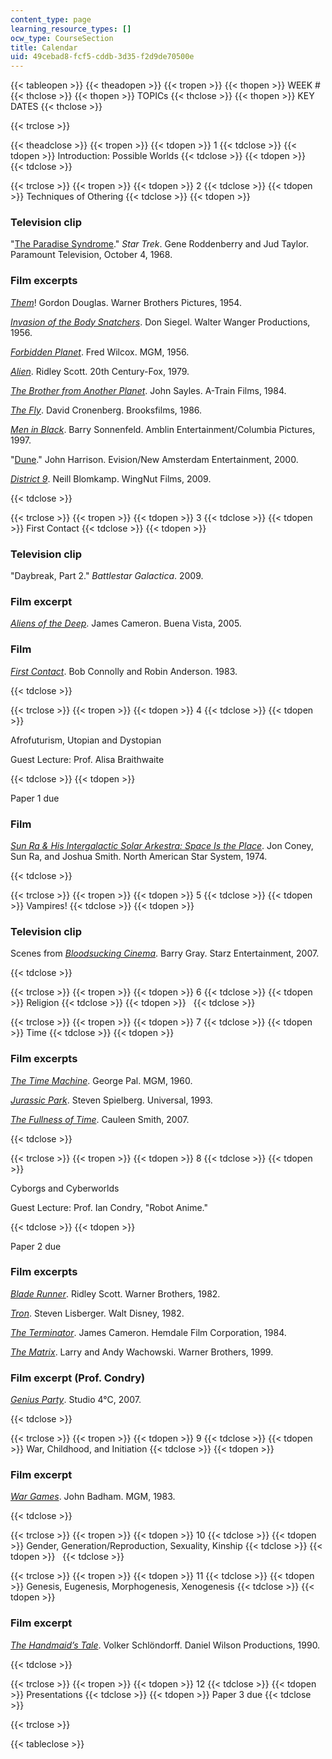```yaml
---
content_type: page
learning_resource_types: []
ocw_type: CourseSection
title: Calendar
uid: 49cebad8-fcf5-cddb-3d35-f2d9de70500e
---
```


{{< tableopen >}}
{{< theadopen >}}
{{< tropen >}}
{{< thopen >}}
WEEK #
{{< thclose >}}
{{< thopen >}}
TOPICs
{{< thclose >}}
{{< thopen >}}
KEY DATES
{{< thclose >}}

{{< trclose >}}

{{< theadclose >}}
{{< tropen >}}
{{< tdopen >}}
1
{{< tdclose >}}
{{< tdopen >}}
Introduction: Possible Worlds
{{< tdclose >}}
{{< tdopen >}}
 
{{< tdclose >}}

{{< trclose >}}
{{< tropen >}}
{{< tdopen >}}
2
{{< tdclose >}}
{{< tdopen >}}
Techniques of Othering
{{< tdclose >}}
{{< tdopen >}}


### Television clip

"[The Paradise Syndrome](http://www.imdb.com/title/tt0708475/)." _Star Trek_. Gene Roddenberry and Jud Taylor. Paramount Television, October 4, 1968.

### Film excerpts

[_Them_](http://www.imdb.com/title/tt0047573/)! Gordon Douglas. Warner Brothers Pictures, 1954.

[_Invasion of the Body Snatchers_](http://www.imdb.com/title/tt0049366/). Don Siegel. Walter Wanger Productions, 1956.

[_Forbidden Planet_](http://www.imdb.com/title/tt0049223/). Fred Wilcox. MGM, 1956.

[_Alien_](http://www.imdb.com/title/tt0078748/). Ridley Scott. 20th Century-Fox, 1979.

[_The Brother from Another Planet_](http://www.imdb.com/title/tt0087004/). John Sayles. A-Train Films, 1984.

[_The Fly_](http://www.imdb.com/title/tt0091064/). David Cronenberg. Brooksfilms, 1986.

[_Men in Black_](http://www.imdb.com/title/tt0119654/). Barry Sonnenfeld. Amblin Entertainment/Columbia Pictures, 1997.

"[Dune](http://www.imdb.com/title/tt0142032/)." John Harrison. Evision/New Amsterdam Entertainment, 2000.

[_District 9_](http://www.imdb.com/title/tt1136608/). Neill Blomkamp. WingNut Films, 2009.


{{< tdclose >}}

{{< trclose >}}
{{< tropen >}}
{{< tdopen >}}
3
{{< tdclose >}}
{{< tdopen >}}
First Contact
{{< tdclose >}}
{{< tdopen >}}


### Television clip

"Daybreak, Part 2." _Battlestar Galactica_. 2009.

### Film excerpt

[_Aliens of the Deep_](http://www.imdb.com/title/tt0417415/). James Cameron. Buena Vista, 2005.

### Film

[_First Contact_](http://www.imdb.com/title/tt0085544/). Bob Connolly and Robin Anderson. 1983.


{{< tdclose >}}

{{< trclose >}}
{{< tropen >}}
{{< tdopen >}}
4
{{< tdclose >}}
{{< tdopen >}}


Afrofuturism, Utopian and Dystopian

Guest Lecture: Prof. Alisa Braithwaite


{{< tdclose >}}
{{< tdopen >}}


Paper 1 due

### Film

[_Sun Ra & His Intergalactic Solar Arkestra: Space Is the Place_](http://www.imdb.com/title/tt0072195/). Jon Coney, Sun Ra, and Joshua Smith. North American Star System, 1974.


{{< tdclose >}}

{{< trclose >}}
{{< tropen >}}
{{< tdopen >}}
5
{{< tdclose >}}
{{< tdopen >}}
Vampires!
{{< tdclose >}}
{{< tdopen >}}


### Television clip

Scenes from [_Bloodsucking Cinema_](http://www.imdb.com/title/tt1194569/). Barry Gray. Starz Entertainment, 2007.


{{< tdclose >}}

{{< trclose >}}
{{< tropen >}}
{{< tdopen >}}
6
{{< tdclose >}}
{{< tdopen >}}
Religion
{{< tdclose >}}
{{< tdopen >}}
 
{{< tdclose >}}

{{< trclose >}}
{{< tropen >}}
{{< tdopen >}}
7
{{< tdclose >}}
{{< tdopen >}}
Time
{{< tdclose >}}
{{< tdopen >}}


### Film excerpts

[_The Time Machine_](http://www.imdb.com/title/tt0054387/). George Pal. MGM, 1960.

[_Jurassic Park_](http://www.imdb.com/title/tt0107290/). Steven Spielberg. Universal, 1993.

[_The Fullness of Time_](http://shadowstookshape.tumblr.com/post/63138726858/cauleen-smith-the-fullness-of-time-excerpt). Cauleen Smith, 2007.


{{< tdclose >}}

{{< trclose >}}
{{< tropen >}}
{{< tdopen >}}
8
{{< tdclose >}}
{{< tdopen >}}


Cyborgs and Cyberworlds

Guest Lecture: Prof. Ian Condry, "Robot Anime."


{{< tdclose >}}
{{< tdopen >}}


Paper 2 due

### Film excerpts

[_Blade Runner_](http://www.imdb.com/title/tt0083658/). Ridley Scott. Warner Brothers, 1982.

_[Tron](http://www.imdb.com/title/tt0084827/)_. Steven Lisberger. Walt Disney, 1982.

[_The Terminator_](http://www.imdb.com/title/tt0088247/). James Cameron. Hemdale Film Corporation, 1984.

[_The Matrix_](http://www.imdb.com/title/tt0133093/). Larry and Andy Wachowski. Warner Brothers, 1999.

### Film excerpt (Prof. Condry)

[_Genius Party_](http://www.imdb.com/title/tt0962762/). Studio 4°C, 2007.


{{< tdclose >}}

{{< trclose >}}
{{< tropen >}}
{{< tdopen >}}
9
{{< tdclose >}}
{{< tdopen >}}
War, Childhood, and Initiation
{{< tdclose >}}
{{< tdopen >}}


### Film excerpt

[_War Games_](http://www.imdb.com/title/tt0086567/). John Badham. MGM, 1983.


{{< tdclose >}}

{{< trclose >}}
{{< tropen >}}
{{< tdopen >}}
10
{{< tdclose >}}
{{< tdopen >}}
Gender, Generation/Reproduction, Sexuality, Kinship
{{< tdclose >}}
{{< tdopen >}}
 
{{< tdclose >}}

{{< trclose >}}
{{< tropen >}}
{{< tdopen >}}
11
{{< tdclose >}}
{{< tdopen >}}
Genesis, Eugenesis, Morphogenesis, Xenogenesis
{{< tdclose >}}
{{< tdopen >}}


### Film excerpt

[_The Handmaid’s Tale_](http://www.imdb.com/title/tt0099731/). Volker Schlöndorff. Daniel Wilson Productions, 1990.


{{< tdclose >}}

{{< trclose >}}
{{< tropen >}}
{{< tdopen >}}
12
{{< tdclose >}}
{{< tdopen >}}
Presentations
{{< tdclose >}}
{{< tdopen >}}
Paper 3 due
{{< tdclose >}}

{{< trclose >}}

{{< tableclose >}}